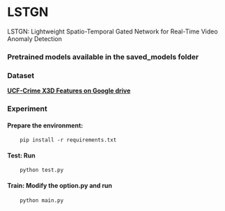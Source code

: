 # LSTGN
LSTGN: Lightweight Spatio-Temporal Gated Network for Real-Time Video Anomaly Detection

### Pretrained models available in the saved_models folder


### Dataset
[**UCF-Crime X3D Features on Google drive**](https://drive.google.com/file/d/1LBTddU2mKuWvpbFOrqylJrZQ4u-U-zxG/view?usp=sharing)  


### Experiment
#### Prepare the environment: 
        pip install -r requirements.txt
#### Test: Run 
        python test.py
#### Train: Modify the option.py and run 
        python main.py
